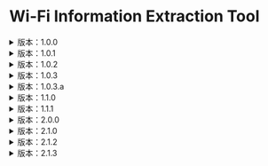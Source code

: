 # Wi-Fi Information Extraction Tool

<details>
<summary>版本：1.0.0</summary>

**缺點：**
- 無法解決包含子列表的列表問題
- 格式化為 txt 文件時可能出現錯誤

**更新：**
- 優化 1.0.0（無法解決包含子列表的列表問題，pwd 列表包含子列表的問題尚未解決）

**預計更新：**
- 使用 ipconfig/all 提取電腦名稱並進行分類
</details>

<details>
<summary>版本：1.0.1</summary>

**缺點：**
- 格式化為 txt 文件時可能出現錯誤
- pwd 列表包含子列表的問題

**更新：**
- 優化 1.0.0（無法解決包含子列表的列表問題，pwd 列表包含子列表的問題尚未解決）

**預計更新：**
- 使用 ipconfig/all 提取電腦名稱並進行分類
</details>

<details>
<summary>版本：1.0.2</summary>

**缺點：**
- 格式化為 txt 文件時可能出現錯誤
- pwd 列表包含子列表的問題

**更新：**
- 優化 1.0.0（無法解決包含子列表的列表問題，pwd 列表包含子列表的問題尚未解決）

**預計更新：**
- 使用 ipconfig/all 提取電腦名稱並進行分類
</details>

<details>
<summary>版本：1.0.3</summary>

**缺點：**
- 格式化為 txt 文件時可能出現錯誤

**更新：**
- 優化 1.0.2（pwd 列表包含子列表的問題尚未解決）
- 新增：顯示主機名稱、現在時間

**預計更新：**
- 使用 ipconfig/all 提取電腦名稱並進行分類
</details>

<details>
<summary>版本：1.0.3.a</summary>

**缺點：**
- 格式化為 txt 文件時可能出現錯誤

**更新：**
- 優化 1.0.2（pwd 列表包含子列表的問題尚未解決）
- 新增：顯示主機名稱、現在時間


</details>

<details>
<summary>版本：1.1.0</summary>

**缺點：**
- 格式化為 txt 文件時可能出現錯誤
- 網絡無密碼時可能出錯

**更新：**
- 新增：顯示主機名稱、現在時間
- 新增：如果主機不支援無線網絡，將在 txt 中顯示


</details>

<details>
<summary>版本：1.1.1</summary>

**缺點：**
- 格式化為 txt 文件時可能出現錯誤
- 網絡無密碼時可能出錯

**更新：**
- 新增：顯示主機名稱、現在時間
- 新增：如果主機不支援無線網絡，將在 txt 中顯示


</details>

<details>
<summary>版本：2.0.0</summary>

**更新：**
- 修改整體架構
- 移除 Block_SSID
- 字串控制改用 re 而非純文字處理
- 函數化
- 簡化程式碼
- 工具名稱更新為 NetCred_Logger
</details>

<details>
<summary>版本：2.1.0</summary>

**更新：**
- 程式碼簡化
- 工具名稱更新為 Wi-Fi Information Extraction Tool

- 物件導向
- 翻譯為英語
</details>

<details>
<summary>版本：2.1.2</summary>

**更新：**
- 輕微修改
- 使用 `with open` 替代 `with`
</details>

<details>
<summary>版本：2.1.3</summary>

**更新：**
- 修改內部class細節
</details>
